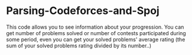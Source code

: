 # Parsing-Codeforces-and-Spoj

This code allows you to see information about your progression.
You can get number of problems solved or number of contests participated 
during some period, even you can get your solved problems' average
rating (the sum of your solved problems rating divided by its number..) 
